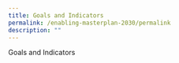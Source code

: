 ```yaml
---
title: Goals and Indicators
permalink: /enabling-masterplan-2030/permalink
description: ""
---
```

Goals and Indicators